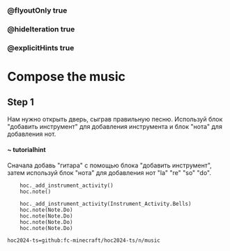 ### @flyoutOnly true
### @hideIteration true
### @explicitHints true

# Compose the music

## Step 1
Нам нужно открыть дверь, сыграв правильную песню. Используй блок "добавить инструмент" для добавления инструмента и блок "нота" для добавления нот.

#### ~ tutorialhint
Сначала добавь "гитара" с помощью блока "добавить инструмент", затем используй блок "нота" для добавления нот "la" "re" "so" "do".


```ghost
    hoc._add_instrument_activity()
    hoc.note()
```
```template
    hoc._add_instrument_activity(Instrument_Activity.Bells)
    hoc.note(Note.Do)
    hoc.note(Note.Do) 
    hoc.note(Note.Do)
    hoc.note(Note.Do)     
```

```package
hoc2024-ts=github:fc-minecraft/hoc2024-ts/n/music
```